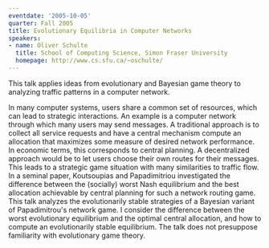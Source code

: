 ```yaml
---
eventdate: '2005-10-05'
quarter: Fall 2005
title: Evolutionary Equilibria in Computer Networks
speakers:
- name: Oliver Schulte
  title: School of Computing Science, Simon Fraser University
  homepage: http://www.cs.sfu.ca/~oschulte/
---
```

This talk applies ideas from evolutionary and Bayesian game theory to analyzing traffic patterns in a computer network. 

In many computer systems, users share a common set of resources, which can lead to strategic interactions. An example is a computer network through which many users may send messages. A traditional approach is to collect all service requests and have a central mechanism compute an allocation that maximizes some measure of desired network performance. In economic terms, this corresponds to central planning. A decentralized approach would be to let users choose their own routes for their messages. This leads to a strategic game situation with many similarities to traffic flow. In a seminal paper, Koutsoupias and Papadimitriou investigated the difference between the (socially) worst Nash equilibrium and the best allocation achievable by central planning for such a network routing game. This talk analyzes the evolutionarily stable strategies of a Bayesian variant of Papadimitrou's network game. I consider the difference between the worst evolutionary equilibrium and the optimal central allocation, and how to compute an evolutionarily stable equilibrium. The talk does not presuppose familiarity with evolutionary game theory.